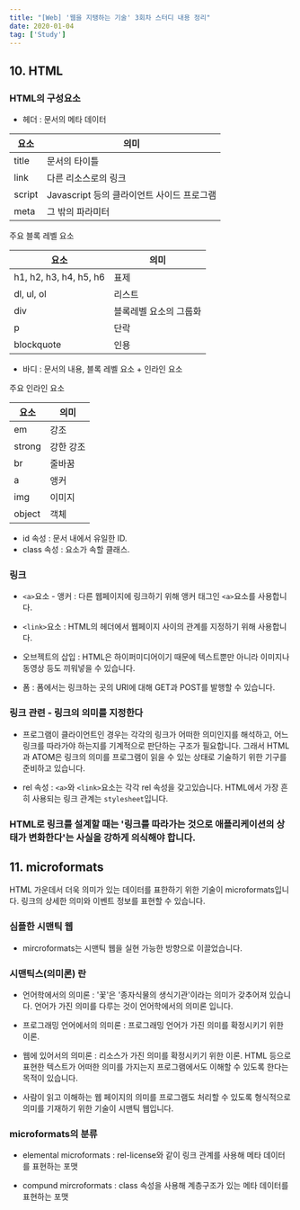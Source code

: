 ```yaml
---
title: "[Web] '웹을 지탱하는 기술' 3회차 스터디 내용 정리"
date: 2020-01-04
tag: ['Study']
---
```


## 10. HTML

### HTML의 구성요소

- 헤더 : 문서의 메타 데이터

요소|의미
-|-
title | 문서의 타이틀
link | 다른 리소스로의 링크
script | Javascript 등의 클라이언트 사이드 프로그램
meta | 그 밖의 파라미터

주요 블록 레벨 요소

요소 | 의미
-|-
h1, h2, h3, h4, h5, h6 | 표제
dl, ul, ol | 리스트
div | 블록레벨 요소의 그룹화
p | 단락
blockquote | 인용

- 바디 : 문서의 내용, 블록 레벨 요소 + 인라인 요소

주요 인라인 요소

요소 | 의미
-|-
em | 강조
strong | 강한 강조
br | 줄바꿈
a | 앵커
img | 이미지
object | 객체

- id 속성 : 문서 내에서 유일한 ID.
- class 속성 : 요소가 속할 클래스.

### 링크

- `<a>`요소 - 앵커 : 다른 웹페이지에 링크하기 위해 앵커 태그인 `<a>`요소를 사용합니다.

- `<link>`요소 : HTML의 헤더에서 웹페이지 사이의 관계를 지정하기 위해 사용합니다.

- 오브젝트의 삽입 : HTML은 하이퍼미디어이기 때문에 텍스트뿐만 아니라 이미지나 동영상 등도 끼워넣을 수 있습니다.

- 폼 : 폼에서는 링크하는 곳의 URI에 대해 GET과 POST를 발행할 수 있습니다.

### 링크 관련 - 링크의 의미를 지정한다

- 프로그램이 클라이언트인 경우는 각각의 링크가 어떠한 의미인지를 해석하고, 어느 링크를 따라가야 하는지를 기계적으로 판단하는 구조가 필요합니다. 그래서 HTML과 ATOM은 링크의 의미를 프로그램이 읽을 수 있는 상태로 기술하기 위한 기구를 준비하고 있습니다.

- rel 속성 : `<a>`와 `<link>`요소는 각각 rel 속성을 갖고있습니다. HTML에서 가장 흔히 사용되는 링크 관계는 `stylesheet`입니다.

### HTML로 링크를 설계할 때는 '링크를 따라가는 것으로 애플리케이션의 상태가 변화한다'는 사실을 강하게 의식해야 합니다.

## 11. microformats

HTML 가운데서 더욱 의미가 있는 데이터를 표한하기 위한 기술이 microformats입니다. 링크의 상세한 의미와 이벤트 정보를 표현할 수 있습니다.

### 심플한 시맨틱 웹

- mircroformats는 시맨틱 웹을 실현 가능한 방향으로 이끌었습니다.

### 시맨틱스(의미론) 란

- 언어학에서의 의미론 : '꽃'은 '종자식물의 생식기관'이라는 의미가 갖추어져 있습니다. 언어가 가진 의미를 다루는 것이 언어학에서의 의미론 입니다.

- 프로그래밍 언어에서의 의미론 : 프로그래밍 언어가 가진 의미를 확정시키기 위한 이론. 

- 웹에 있어서의 의미론 : 리소스가 가진 의미를 확정시키기 위한 이론. HTML 등으로 표현한 텍스트가 어떠한 의미를 가지는지 프로그램에서도 이해할 수 있도록 한다는 목적이 있습니다.

- 사람이 읽고 이해하는 웹 페이지의 의미를 프로그램도 처리할 수 있도록 형식적으로 의미를 기재하기 위한 기술이 시맨틱 웹입니다.

### microformats의 분류

- elemental microformats : rel-license와 같이 링크 관계를 사용해 메타 데이터를 표현하는 포맷

- compund mircroformats : class 속성을 사용해 계층구조가 있는 메타 데이터를 표현하는 포맷